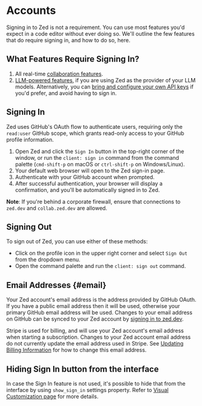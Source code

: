 # Accounts

Signing in to Zed is not a requirement. You can use most features you'd expect in a code editor without ever doing so. We'll outline the few features that do require signing in, and how to do so, here.

## What Features Require Signing In?

1. All real-time [collaboration features](./collaboration.md).
2. [LLM-powered features](./ai/overview.md), if you are using Zed as the provider of your LLM models. Alternatively, you can [bring and configure your own API keys](./ai/llm-providers.md#use-your-own-keys) if you'd prefer, and avoid having to sign in.

## Signing In

Zed uses GitHub's OAuth flow to authenticate users, requiring only the `read:user` GitHub scope, which grants read-only access to your GitHub profile information.

1. Open Zed and click the `Sign In` button in the top-right corner of the window, or run the `client: sign in` command from the command palette (`cmd-shift-p` on macOS or `ctrl-shift-p` on Windows/Linux).
2. Your default web browser will open to the Zed sign-in page.
3. Authenticate with your GitHub account when prompted.
4. After successful authentication, your browser will display a confirmation, and you'll be automatically signed in to Zed.

**Note**: If you're behind a corporate firewall, ensure that connections to `zed.dev` and `collab.zed.dev` are allowed.

## Signing Out

To sign out of Zed, you can use either of these methods:

- Click on the profile icon in the upper right corner and select `Sign Out` from the dropdown menu.
- Open the command palette and run the `client: sign out` command.

## Email Addresses {#email}

Your Zed account's email address is the address provided by GitHub OAuth. If you have a public email address then it will be used, otherwise your primary GitHub email address will be used. Changes to your email address on GitHub can be synced to your Zed account by [signing in to zed.dev](https://zed.dev/sign_in).

Stripe is used for billing, and will use your Zed account's email address when starting a subscription. Changes to your Zed account email address do not currently update the email address used in Stripe. See [Updating Billing Information](./ai/billing.md#updating-billing-info) for how to change this email address.

## Hiding Sign In button from the interface

In case the Sign In feature is not used, it's possible to hide that from the interface by using `show_sign_in` settings property.
Refer to [Visual Customization page](./visual-customization.md) for more details.
